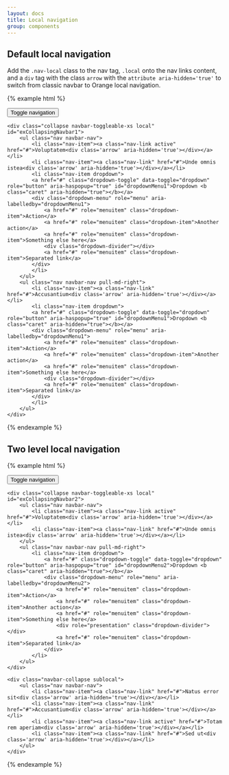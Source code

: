 ```yaml
---
layout: docs
title: Local navigation
group: components
---
```


## Default local navigation

Add the `.nav-local` class to the nav tag, `.local` onto the nav links content, and a `div` tag with the class `arrow` with the `attribute aria-hidden='true'` to switch from classic navbar to Orange local navigation.

{% example html %}
<nav class="navbar nav-local" role="navigation">
    <button type="button" class="navbar-toggler hidden-sm-up" data-toggle="collapse" data-target="#exCollapsingNavbar1">
        <span class="sr-only">Toggle navigation</span>
        <span class="icon-bar"></span>
    </button>

    <div class="collapse navbar-toggleable-xs local" id="exCollapsingNavbar1">
        <ul class="nav navbar-nav">
            <li class="nav-item"><a class="nav-link active" href="#">Voluptatem<div class='arrow' aria-hidden='true'></div></a></li>
            <li class="nav-item"><a class="nav-link" href="#">Unde omnis istea<div class='arrow' aria-hidden='true'></div></a></li>
            <li class="nav-item dropdown">
            <a href="#" class="dropdown-toggle" data-toggle="dropdown" role="button" aria-haspopup="true" id="dropdownMenu1">Dropdown <b class="caret" aria-hidden="true"></b></a>
            <div class="dropdown-menu" role="menu" aria-labelledby="dropdownMenu1">
                <a href="#" role="menuitem" class="dropdown-item">Action</a>
                <a href="#" role="menuitem" class="dropdown-item">Another action</a>
                <a href="#" role="menuitem" class="dropdown-item">Something else here</a>
                <div class="dropdown-divider"></div>
                <a href="#" role="menuitem" class="dropdown-item">Separated link</a>
            </div>
            </li>
        </ul>
        <ul class="nav navbar-nav pull-md-right">
            <li class="nav-item"><a class="nav-link" href="#">Accusantium<div class='arrow' aria-hidden='true'></div></a></li>
            <li class="nav-item dropdown">
            <a href="#" class="dropdown-toggle" data-toggle="dropdown" role="button" aria-haspopup="true" id="dropdownMenu1">Dropdown <b class="caret" aria-hidden="true"></b></a>
            <div class="dropdown-menu" role="menu" aria-labelledby="dropdownMenu1">
                <a href="#" role="menuitem" class="dropdown-item">Action</a>
                <a href="#" role="menuitem" class="dropdown-item">Another action</a>
                <a href="#" role="menuitem" class="dropdown-item">Something else here</a>
                <div class="dropdown-divider"></div>
                <a href="#" role="menuitem" class="dropdown-item">Separated link</a>
            </div>
            </li>
        </ul>
    </div>
</nav>
{% endexample %}

## Two level local navigation

{% example html %}
<nav class="navbar nav-local" role="navigation">
    <button type="button" class="navbar-toggler hidden-sm-up" data-toggle="collapse" data-target="#exCollapsingNavbar2">
        <span class="sr-only">Toggle navigation</span>
        <span class="icon-bar"></span>
    </button>

    <div class="collapse navbar-toggleable-xs local" id="exCollapsingNavbar2">
        <ul class="nav navbar-nav">
            <li class="nav-item"><a class="nav-link active" href="#">Voluptatem<div class='arrow' aria-hidden='true'></div></a></li>
            <li class="nav-item"><a class="nav-link" href="#">Unde omnis istea<div class='arrow' aria-hidden='true'></div></a></li>
        </ul>
        <ul class="nav navbar-nav pull-md-right">
            <li class="nav-item dropdown">
                <a href="#" class="dropdown-toggle" data-toggle="dropdown" role="button" aria-haspopup="true" id="dropdownMenu2">Dropdown <b class="caret" aria-hidden="true"></b></a>
                <div class="dropdown-menu" role="menu" aria-labelledby="dropdownMenu2">
                    <a href="#" role="menuitem" class="dropdown-item">Action</a>
                    <a href="#" role="menuitem" class="dropdown-item">Another action</a>
                    <a href="#" role="menuitem" class="dropdown-item">Something else here</a>
                    <div role="presentation" class="dropdown-divider"></div>
                    <a href="#" role="menuitem" class="dropdown-item">Separated link</a>
                </div>
            </li>
        </ul>
    </div>

    <div class="navbar-collapse sublocal">
        <ul class="nav navbar-nav">
            <li class="nav-item"><a class="nav-link" href="#">Natus error sit<div class='arrow' aria-hidden='true'></div></a></li>
            <li class="nav-item"><a class="nav-link" href="#">Accusantium<div class='arrow' aria-hidden='true'></div></a></li>
            <li class="nav-item"><a class="nav-link active" href="#">Totam rem aperiam<div class='arrow' aria-hidden='true'></div></a></li>
            <li class="nav-item"><a class="nav-link" href="#">Sed ut<div class='arrow' aria-hidden='true'></div></a></li>
        </ul>
    </div>
</nav>
{% endexample %}
